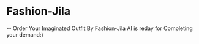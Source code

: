 # Fashion-Jila 
-- Order Your Imaginated Outfit By Fashion-Jila AI is reday for Completing your demand:)
